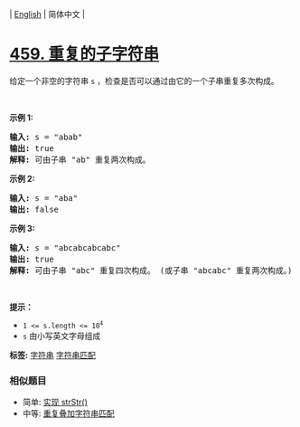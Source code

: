 | [English](README_EN.md) | 简体中文 |

# [459. 重复的子字符串](https://leetcode-cn.com/problems/repeated-substring-pattern)
<p>给定一个非空的字符串<meta charset="UTF-8" />&nbsp;<code>s</code>&nbsp;，检查是否可以通过由它的一个子串重复多次构成。</p>

<p>&nbsp;</p>

<p><strong>示例 1:</strong></p>

<pre>
<strong>输入:</strong> s = "abab"
<strong>输出:</strong> true
<strong>解释:</strong> 可由子串 "ab" 重复两次构成。
</pre>

<p><strong>示例 2:</strong></p>

<pre>
<strong>输入:</strong> s = "aba"
<strong>输出:</strong> false
</pre>

<p><strong>示例 3:</strong></p>

<pre>
<strong>输入:</strong> s = "abcabcabcabc"
<strong>输出:</strong> true
<strong>解释:</strong> 可由子串 "abc" 重复四次构成。 (或子串 "abcabc" 重复两次构成。)
</pre>

<p>&nbsp;</p>

<p><b>提示：</b></p>

<p><meta charset="UTF-8" /></p>

<ul>
	<li><code>1 &lt;= s.length &lt;= 10<sup>4</sup></code></li>
	<li><code>s</code>&nbsp;由小写英文字母组成</li>
</ul>

**标签:**  [字符串](https://leetcode-cn.com/tag/string) [字符串匹配](https://leetcode-cn.com/tag/string-matching) 
 ### 相似题目
- 简单:	[实现 strStr()](https://leetcode-cn.com/problems/implement-strstr) 
- 中等:	[重复叠加字符串匹配](https://leetcode-cn.com/problems/repeated-string-match) 
